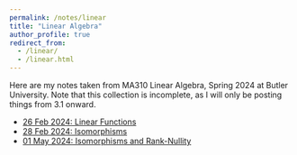 ```yaml
---
permalink: /notes/linear
title: "Linear Algebra"
author_profile: true
redirect_from: 
  - /linear/
  - /linear.html
---
```

Here are my notes taken from MA310 Linear Algebra, Spring 2024 at Butler University. Note that this collection is incomplete, as I will only be posting things from 3.1 onward.

* [26 Feb 2024: Linear Functions](\files\linear\3_1_Linear_Functions.pdf)
* [28 Feb 2024: Isomorphisms](\files\linear\3_2_Isomorphisms.pdf)
* [01 May 2024: Isomorphisms and Rank-Nullity](\files\linear\3_3_Rank_Nullity.pdf)
